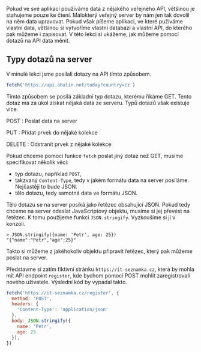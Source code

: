 Pokud ve své aplikaci používáme data z nějakého veřejného API, většinou je stahujeme pouze ke čtení. Málokterý veřejný server by nám jen tak dovolil na něm data upravovat. Pokud však píšeme aplikaci, ve které pužíváme vlastní data, většinou si vytvoříme vlastní databázi a vlastní API, do kterého pak můžeme i zapisovat. V této lekci si ukážeme, jak můžeme pomocí dotazů na API data měnit. 

## Typy dotazů na server

V minulé lekci jsme posílali dotazy na API tímto způsobem.

```js
fetch('https://api.abalin.net/today?country=cz')
```

Tímto způsobem se posílá základní typ dotazu, kterému říkáme GET. Tento dotaz má za úkol získat nějaká data ze serveru. Typů dotazů však existuje více. 

POST
: Poslat data na server

PUT
: Přidat prvek do nějaké kolekce

DELETE
: Odstranit prvek z nějaké kolekce

Pokud chceme pomocí funkce `fetch` poslat jiný dotaz než GET, musíme specifikovat několik věcí:

- typ dotazu, například `POST`,
- takzvaný `Content-Type`, tedy v jakém formátu data na server posíláme. Nejčastěji to bude JSON.
- tělo dotazu, tedy samotná data ve formátu JSON. 

Tělo dotazu se na server posíká jako řetězec obsahující JSON. Pokud tedy chceme na server odeslat JavaScriptový objektu, musíme si jej převést na řetězec. K tomu použijeme funkci `JSON.stringify`. Vyzkoušíme si ji v konzoli. 

```jscon
> JSON.stringify({name: 'Petr', age: 25})
"{"name":"Petr","age":25}"
```

Takto si můžeme z jakéhokoliv objektu připravit řetězec, který pak můžeme poslat na server. 

Představme si zatím fiktivní stránku `https://it-seznamka.cz`, která by mohla mít API endpoint `register`, kde bychom pomocí POST mohlit zaregistrovali nového uživatele. Výslední kód by vypadal takto. 

```js
fetch('https://it-seznamka.cz/register', {
  method: 'POST',
  headers: {
    'Content-Type': 'application/json'
  },
  body: JSON.stringify({
    name: 'Petr', 
    age: 25
  }),
})
```
